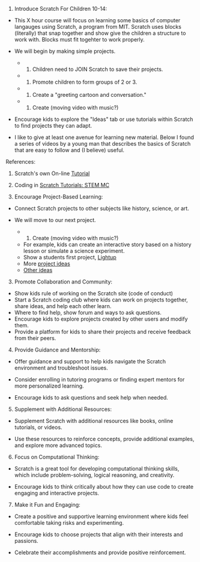
1. Introduce Scratch For Children 10-14:

- This X hour course will focus on learning some basics of computer langauges using Scratch, a program from MIT. Scratch uses blocks (literally) that snap together and show give the children a structure to work with. Blocks must fit togehter to work properly.

- We will begin by making simple projects.
  - 1. Children need to JOIN Scratch to save their projects.
  - 1. Promote children to form groups of 2 or 3.
  - 1. Create a "greeting cartoon and conversation."
  - 1. Create (moving video with music?)

- Encourage kids to explore the "Ideas" tab or use tutorials within Scratch to find projects they can adapt.

- I like to give at least one avenue for learning new material. Below I found a series of videos by a young man that describes the basics of Scratch that are easy to follow and (I believe) useful.

References:
  1. Scratch's own On-line [Tutorial](https://scratch.mit.edu)
  2. Coding in [Scratch Tutorials: STEM MC](https://www.youtube.com/playlist?list=PLO4h4c73JrHqO1Cw3Ij9po5dQFMwSKD4b)

2. Encourage Project-Based Learning:

- Connect Scratch projects to other subjects like history, science, or art.

- We will move to our next project.
  - 1. Create (moving video with music?)
  - For example, kids can create an interactive story based on a history lesson or simulate a science experiment.
  - Show a students first project, [Lightup](https://scratch.mit.edu/projects/1175776405/)
  - More [project ideas](https://scratch.mit.edu/starter-projects)
  - [Other ideas](https://scratch.mit.edu/ideas)

3. Promote Collaboration and Community:

- Show kids rule of working on the Scratch site (code of conduct)
- Start a Scratch coding club where kids can work on projects together, share ideas, and help each other learn.
- Where to find help, show forum and ways to ask questions.
- Encourage kids to explore projects created by other users and modify them.
- Provide a platform for kids to share their projects and receive feedback from their peers.

4. Provide Guidance and Mentorship:

- Offer guidance and support to help kids navigate the Scratch environment and troubleshoot issues.

- Consider enrolling in tutoring programs or finding expert mentors for more personalized learning.

- Encourage kids to ask questions and seek help when needed.

5. Supplement with Additional Resources:

- Supplement Scratch with additional resources like books, online tutorials, or videos.

- Use these resources to reinforce concepts, provide additional examples, and explore more advanced topics.

6. Focus on Computational Thinking:

- Scratch is a great tool for developing computational thinking skills, which include problem-solving, logical reasoning, and creativity.

- Encourage kids to think critically about how they can use code to create engaging and interactive projects.

7. Make it Fun and Engaging:

- Create a positive and supportive learning environment where kids feel comfortable taking risks and experimenting.

- Encourage kids to choose projects that align with their interests and passions.

- Celebrate their accomplishments and provide positive reinforcement.
